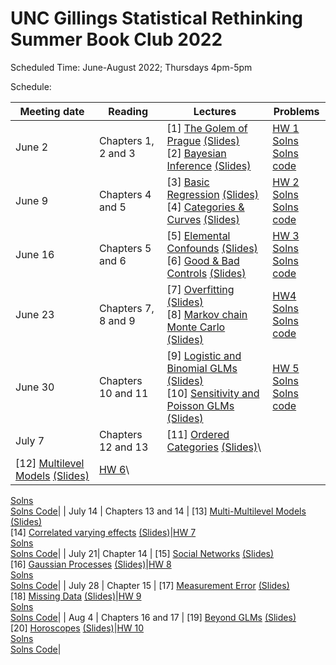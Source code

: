 # UNC Gillings Statistical Rethinking Summer Book Club 2022 

Scheduled Time: June-August 2022; Thursdays 4pm-5pm

Schedule:


| Meeting date | Reading | Lectures | Problems |
|----|----|------------|------|
| June 2  | Chapters 1, 2 and 3 | [1] [The Golem of Prague](https://youtu.be/cclUd_HoRlo) [(Slides)](https://speakerdeck.com/rmcelreath/statistical-rethinking-2022-lecture-01) <br /> [2] [Bayesian Inference](https://www.youtube.com/watch?v=guTdrfycW2Q&list=PLDcUM9US4XdMROZ57-OIRtIK0aOynbgZN&index=2) [(Slides)](https://speakerdeck.com/rmcelreath/statistical-rethinking-2022-lecture-02) | [HW 1](https://github.com/rmcelreath/stat_rethinking_2022/raw/main/homework/week01.pdf) <br>[Solns](https://github.com/rmcelreath/stat_rethinking_2022/raw/main/homework/week01_solutions.pdf) <br>[Solns code](https://raw.githubusercontent.com/rmcelreath/stat_rethinking_2022/main/homework/week01_solutions.r)
| June 9 | Chapters 4 and 5 | [3] [Basic Regression](https://www.youtube.com/watch?v=zYYBtxHWE0A) [(Slides)](https://speakerdeck.com/rmcelreath/statistical-rethinking-2022-lecture-03) <br> [4] [Categories & Curves](https://youtu.be/QiHKdvAbYII) [(Slides)](https://speakerdeck.com/rmcelreath/statistical-rethinking-2022-lecture-04)|[HW 2](https://github.com/rmcelreath/stat_rethinking_2022/raw/main/homework/week02.pdf)<br>[Solns](https://github.com/rmcelreath/stat_rethinking_2022/raw/main/homework/week02_solutions.pdf)<br>[Solns code](https://github.com/rmcelreath/stat_rethinking_2022/raw/main/homework/week02_solutions.R)|
| June 16 | Chapters 5 and 6 |  [5] [Elemental Confounds](https://youtu.be/UpP-_mBvECI) [(Slides)](https://speakerdeck.com/rmcelreath/statistical-rethinking-2022-lecture-05)<br>[6] [Good & Bad Controls](https://www.youtube.com/watch?v=NSuTaeW6Orc&list=PLDcUM9US4XdMROZ57-OIRtIK0aOynbgZN&index=6) [(Slides)](https://speakerdeck.com/rmcelreath/statistical-rethinking-2022-lecture-06)|[HW 3](https://github.com/rmcelreath/stat_rethinking_2022/blob/main/homework/week03.pdf)<br>[Solns](https://github.com/rmcelreath/stat_rethinking_2022/blob/main/homework/week03_solutions.pdf)<br>[Solns code](https://github.com/rmcelreath/stat_rethinking_2022/blob/main/homework/week03_solutions.R)|
| June 23 | Chapters 7, 8 and 9 | [7] [Overfitting](https://www.youtube.com/watch?v=odGAAJDlgp8&list=PLDcUM9US4XdMROZ57-OIRtIK0aOynbgZN&index=7) [(Slides)](https://speakerdeck.com/rmcelreath/statistical-rethinking-2022-lecture-07)<br>[8] [Markov chain Monte Carlo](https://www.youtube.com/watch?v=Qqz5AJjyugM&list=PLDcUM9US4XdMROZ57-OIRtIK0aOynbgZN&index=8&pp=sAQB) [(Slides)](https://speakerdeck.com/rmcelreath/statistical-rethinking-2022-lecture-08)|[HW4](https://github.com/rmcelreath/stat_rethinking_2022/blob/main/homework/week04.pdf)<br>[Solns](https://github.com/rmcelreath/stat_rethinking_2022/blob/main/homework/week04_solutions.pdf)<br>[Solns code](https://github.com/rmcelreath/stat_rethinking_2022/blob/main/homework/week04_solutions.R)|
| June 30 | Chapters 10 and 11 | [9] [Logistic and Binomial GLMs](https://www.youtube.com/watch?v=nPi5yGbfxuo&list=PLDcUM9US4XdMROZ57-OIRtIK0aOynbgZN&index=9) [(Slides)](https://speakerdeck.com/rmcelreath/statistical-rethinking-2022-lecture-09)<br>[10] [Sensitivity and Poisson GLMs](https://www.youtube.com/watch?v=YrwL6t0kW2I&list=PLDcUM9US4XdMROZ57-OIRtIK0aOynbgZN&index=10) [(Slides)](https://speakerdeck.com/rmcelreath/statistical-rethinking-2022-lecture-10)|[HW 5](https://github.com/rmcelreath/stat_rethinking_2022/blob/main/homework/week05.pdf)<br>[Solns](https://github.com/rmcelreath/stat_rethinking_2022/blob/main/homework/week05_solutions.pdf)<br>[Solns code](https://github.com/rmcelreath/stat_rethinking_2022/blob/main/homework/week05_solutions.R)|
| July 7 | Chapters 12 and 13 | [11] [Ordered Categories](https://www.youtube.com/watch?v=-397DMPooR8&list=PLDcUM9US4XdMROZ57-OIRtIK0aOynbgZN&index=11) [(Slides)](https://speakerdeck.com/rmcelreath/statistical-rethinking-2022-lecture-11)\
[12] [Multilevel Models](https://www.youtube.com/watch?v=SocRgsf202M&list=PLDcUM9US4XdMROZ57-OIRtIK0aOynbgZN&index=12) [(Slides)](https://speakerdeck.com/rmcelreath/statistical-rethinking-2022-lecture-12)|[HW 6](https://github.com/rmcelreath/stat_rethinking_2022/blob/main/homework/week06.pdf)\
[Solns](https://github.com/rmcelreath/stat_rethinking_2022/blob/main/homework/week06_solutions.pdf)\
[Solns Code](https://github.com/rmcelreath/stat_rethinking_2022/blob/main/homework/week06_solutions.R)|
| July 14 | Chapters 13 and 14 | [13] [Multi-Multilevel Models](https://www.youtube.com/watch?v=n2aJYtuGu54&list=PLDcUM9US4XdMROZ57-OIRtIK0aOynbgZN&index=13) [(Slides)](https://speakerdeck.com/rmcelreath/statistical-rethinking-2022-lecture-13)\
[14] [Correlated varying effects](https://www.youtube.com/watch?v=XDoAglqd7ss&list=PLDcUM9US4XdMROZ57-OIRtIK0aOynbgZN&index=14) [(Slides)](https://speakerdeck.com/rmcelreath/statistical-rethinking-2022-lecture-14)|[HW 7](https://github.com/rmcelreath/stat_rethinking_2022/blob/main/homework/week07.pdf)\
[Solns](https://github.com/rmcelreath/stat_rethinking_2022/blob/main/homework/week07_solutions.pdf)\
[Solns Code](https://github.com/rmcelreath/stat_rethinking_2022/blob/main/homework/week07_solutions.R)|
| July 21| Chapter 14 | [15] [Social Networks](https://www.youtube.com/watch?v=L_QumFUv7C8&list=PLDcUM9US4XdMROZ57-OIRtIK0aOynbgZN&index=15) [(Slides)](https://speakerdeck.com/rmcelreath/statistical-rethinking-2022-lecture-15)\
[16] [Gaussian Processes](https://www.youtube.com/watch?v=PIuqxOBJqLU&list=PLDcUM9US4XdMROZ57-OIRtIK0aOynbgZN&index=16) [(Slides)](https://speakerdeck.com/rmcelreath/statistical-rethinking-2022-lecture-16)|[HW 8](https://github.com/rmcelreath/stat_rethinking_2022/blob/main/homework/week08.pdf)\
[Solns](https://github.com/rmcelreath/stat_rethinking_2022/blob/main/homework/week08_solutions.pdf)\
[Solns Code](https://github.com/rmcelreath/stat_rethinking_2022/blob/main/homework/week08_solutions.R)|
| July 28 | Chapter 15 | [17] [Measurement Error](https://www.youtube.com/watch?v=lTFAB6QmwHM&list=PLDcUM9US4XdMROZ57-OIRtIK0aOynbgZN&index=17) [(Slides)](https://speakerdeck.com/rmcelreath/statistical-rethinking-2022-lecture-17)\
[18] [Missing Data](https://www.youtube.com/watch?v=oMiSb8GKR0o&list=PLDcUM9US4XdMROZ57-OIRtIK0aOynbgZN&index=18) [(Slides)](https://speakerdeck.com/rmcelreath/statistical-rethinking-2022-lecture-18)|[HW 9](https://github.com/rmcelreath/stat_rethinking_2022/blob/main/homework/week09.pdf)\
[Solns](https://github.com/rmcelreath/stat_rethinking_2022/blob/main/homework/week09_solutions.pdf)\
[Solns Code](https://github.com/rmcelreath/stat_rethinking_2022/blob/main/homework/week09_solutions.R)|
| Aug 4 | Chapters 16 and 17 | [19] [Beyond GLMs](https://www.youtube.com/watch?v=Doaod09YitA&list=PLDcUM9US4XdMROZ57-OIRtIK0aOynbgZN&index=19) [(Slides)](https://speakerdeck.com/rmcelreath/statistical-rethinking-2022-lecture-19)\
[20] [Horoscopes](https://www.youtube.com/watch?v=qV3eos7maGs&list=PLDcUM9US4XdMROZ57-OIRtIK0aOynbgZN&index=20) [(Slides)](https://speakerdeck.com/rmcelreath/statistical-rethinking-2022-lecture-20)|[HW 10](https://github.com/rmcelreath/stat_rethinking_2022/blob/main/homework/week10.pdf)\
[Solns](https://github.com/rmcelreath/stat_rethinking_2022/blob/main/homework/week10_solutions.pdf)\
[Solns Code](https://github.com/rmcelreath/stat_rethinking_2022/blob/main/homework/week10_solutions.R)|

